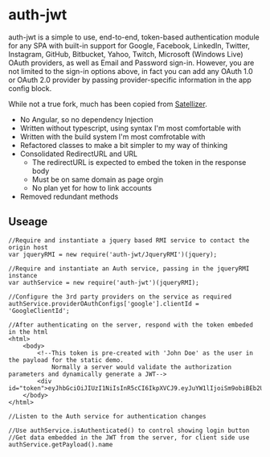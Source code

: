 # auth-jwt
auth-jwt is a simple to use, end-to-end, token-based authentication module for any SPA with built-in support for Google, Facebook, LinkedIn, Twitter, Instagram, GitHub, Bitbucket, Yahoo, Twitch, Microsoft (Windows Live) OAuth providers, as well as Email and Password sign-in. However, you are not limited to the sign-in options above, in fact you can add any OAuth 1.0 or OAuth 2.0 provider by passing provider-specific information in the app config block.

While not a true fork, much has been copied from [Satellizer](https://github.com/sahat/satellizer).

* No Angular, so no dependency Injection
* Written without typescript, using syntax I'm most comfortable with
* Written with the build system I'm most comfrotable with
* Refactored classes to make a bit simpler to my way of thinking
* Consolidated RedirectURL and URL
    * The redirectURL is expected to embed the token in the response body
    * Must be on same domain as page orgin
    * No plan yet for how to link accounts
* Removed redundant methods

## Useage
```
//Require and instantiate a jquery based RMI service to contact the origin host
var jqueryRMI = new require('auth-jwt/JqueryRMI')(jquery);

//Require and instantiate an Auth service, passing in the jqueryRMI instance
var authService = new require('auth-jwt')(jqueryRMI);

//Configure the 3rd party providers on the service as required
authService.providerOAuthConfigs['google'].clientId = 'GoogleClientId';

//After authenticating on the server, respond with the token embeded in the html
<html>
    <body>
        <!--This token is pre-created with 'John Doe' as the user in the payload for the static demo.
            Normally a server would validate the authorization parameters and dynamically generate a JWT-->
        <div id="token">eyJhbGciOiJIUzI1NiIsInR5cCI6IkpXVCJ9.eyJuYW1lIjoiSm9obiBEb2UifQ.xuEv8qrfXu424LZk8bVgr9MQJUIrp1rHcPyZw_KSsds</div>
    </body>
</html>

//Listen to the Auth service for authentication changes

//Use authService.isAuthenticated() to control showing login button
//Get data embedded in the JWT from the server, for client side use authService.getPayload().name

```
